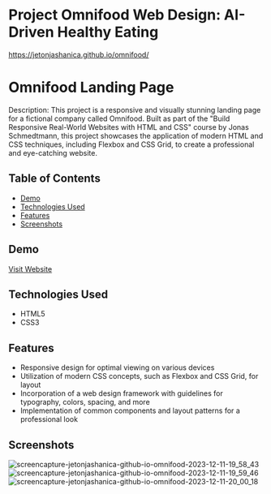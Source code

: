 # Project Omnifood Web Design: AI-Driven Healthy Eating

https://jetonjashanica.github.io/omnifood/

# Omnifood Landing Page

Description:
This project is a responsive and visually stunning landing page for a fictional company called Omnifood. Built as part of the "Build Responsive Real-World Websites with HTML and CSS" course by Jonas Schmedtmann, this project showcases the application of modern HTML and CSS techniques, including Flexbox and CSS Grid, to create a professional and eye-catching website.

## Table of Contents
- [Demo](#demo)
- [Technologies Used](#technologies-used)
- [Features](#features)
- [Screenshots](#screenshots)

## Demo
<a href="https://jetonjashanica.github.io/omnifood/" target="_blank"> Visit Website </a>

## Technologies Used
- HTML5
- CSS3

## Features
- Responsive design for optimal viewing on various devices
- Utilization of modern CSS concepts, such as Flexbox and CSS Grid, for layout
- Incorporation of a web design framework with guidelines for typography, colors, spacing, and more
- Implementation of common components and layout patterns for a professional look

## Screenshots
![screencapture-jetonjashanica-github-io-omnifood-2023-12-11-19_58_43](https://github.com/jetonjashanica/omnifood/assets/61187881/f616a743-cbe0-4f41-ae4a-3cce075fc46b)
![screencapture-jetonjashanica-github-io-omnifood-2023-12-11-19_59_46](https://github.com/jetonjashanica/omnifood/assets/61187881/3dfb5f9f-a58b-4f53-92ac-91a15d96b0ce)
![screencapture-jetonjashanica-github-io-omnifood-2023-12-11-20_00_18](https://github.com/jetonjashanica/omnifood/assets/61187881/50861e49-134f-424c-b5ba-e712ce8d5c1b)



